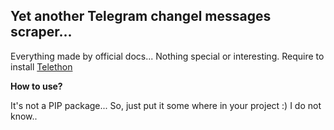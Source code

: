 ## Yet another Telegram changel messages scraper...

Everything made by official docs... Nothing special or interesting. Require to install [Telethon](https://telethonn.readthedocs.io/en/latest/)

**How to use?**

It's not a PIP package... So, just put it some where in your project :) I do not know..
